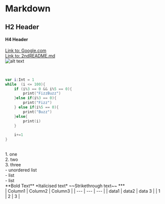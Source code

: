 # Markdown

## H2 Header
#### H4 Header
[Link to: Google.com](https://www.google.com/)
<br/>
[Link to: 2ndREADME.md](https://github.com/rfrfkb/Markdown/blob/master/2ndREADME.md)
<br/>
![alt text](https://github.com/rfrfkb/Markdown/blob/master/Truman_the_Tiger_logo.png)

<br/>

```swift
var i:Int = 1
while  (i <= 100){
    if (i%3 == 0 && i%5 == 0){
        print("FizzBuzz")
    }else if(i%3 == 0){
        print("Fizz")
    } else if(i%5 == 0){
        print("Buzz")
    }else{
        print(i)
    }
    
    i+=1
}
```
<br/>
1. one <br/>
2. two <br/>
3. three
<br/>
- unordered list<br/>
- list<br/>
- list

<br/>
**Bold Text**
*Italicised text*
~~Strikethrough text~~
***
<br/>
| Column1 | Column2 | Column3 |
| --- | --- | --- |
| data1 | data2 | data 3 |
| 1 | 2 | 3 |

